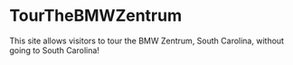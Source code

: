 # TourTheBMWZentrum
This site allows visitors to tour the BMW Zentrum, South Carolina, without going to South Carolina!
